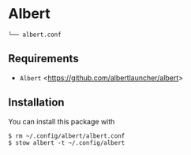 # Albert

    └── albert.conf

## Requirements
- `Albert` <<https://github.com/albertlauncher/albert>>

## Installation
You can install this package with

    $ rm ~/.config/albert/albert.conf
    $ stow albert -t ~/.config/albert
